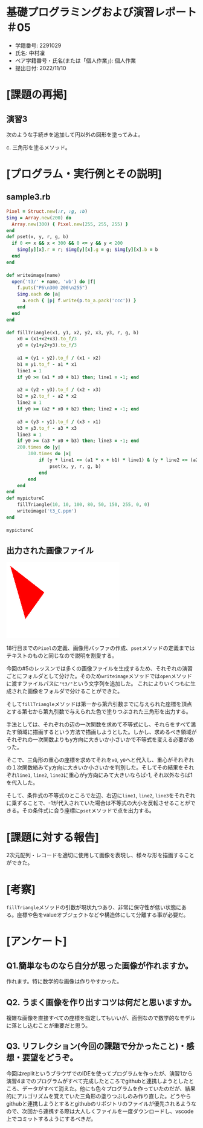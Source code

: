 # 基礎プログラミングおよび演習レポート ＃05
* 学籍番号: 2291029
* 氏名: 中村凜
* ペア学籍番号・氏名(または「個人作業」): 個人作業
* 提出日付: 2022/11/10

# [課題の再掲]
## 演習3
次のような手続きを追加して円以外の図形を塗ってみよ。

c. 三角形を塗るメソッド。

# [プログラム・実行例とその説明]
## sample3.rb
```Ruby
Pixel = Struct.new(:r, :g, :b)
$img = Array.new(200) do
  Array.new(300) { Pixel.new(255, 255, 255) }
end
def pset(x, y, r, g, b)
  if 0 <= x && x < 300 && 0 <= y && y < 200
    $img[y][x].r = r; $img[y][x].g = g; $img[y][x].b = b
  end
end

def writeimage(name)
  open('t3/' + name, 'wb') do |f|
    f.puts("P6\n300 200\n255")
    $img.each do |a|
      a.each { |p| f.write(p.to_a.pack('ccc')) }
    end
  end
end

def fillTriangle(x1, y1, x2, y2, x3, y3, r, g, b)
	x0 = (x1+x2+x3).to_f/3
	y0 = (y1+y2+y3).to_f/3
	
	a1 = (y1 - y2).to_f / (x1 - x2)
	b1 = y1.to_f - a1 * x1
	line1 = 1
	if y0 >= (a1 * x0 + b1) then; line1 = -1; end

	a2 = (y2 - y3).to_f / (x2 - x3)
	b2 = y2.to_f - a2 * x2
	line2 = 1
	if y0 >= (a2 * x0 + b2) then; line2 = -1; end

	a3 = (y3 - y1).to_f / (x3 - x1)
	b3 = y3.to_f - a3 * x3
	line3 = 1
	if y0 >= (a3 * x0 + b3) then; line3 = -1; end
	200.times do |y|
		300.times do |x|
			if (y * line1 <= (a1 * x + b1) * line1) & (y * line2 <= (a2 * x + b2) * line2) & (y * line3 <= (a3 * x + b3) * line3)
				pset(x, y, r, g, b)
			end
		end
	end
end
def mypictureC
	fillTriangle(10, 10, 100, 80, 50, 150, 255, 0, 0)
	writeimage('t3_C.ppm')
end

mypictureC
```

## 出力された画像ファイル
![output_3](t3_C.png)

18行目までの`Pixel`の定義、画像用バッファの作成、`pset`メソッドの定義まではテキストのものと同じなので説明を割愛する。

今回の#5のレッスンでは多くの画像ファイルを生成するため、それぞれの演習ごとにフォルダとして分けた。そのため`writeimage`メソッドでは`open`メソッドに渡すファイルパスに`"t3/"`という文字列を追加した。
これによりいくつもに生成された画像をフォルダで分けることができた。

そして`fillTriangle`メソッドは第一から第六引数までに与えられた座標を頂点とする第七から第九引数で与えられた色で塗りつぶされた三角形を出力する。

手法としては、それぞれの辺の一次関数を求めて不等式にし、それらをすべて満たす領域に描画するという方法で描画しようとした。しかし、求めるべき領域がそれぞれの一次関数よりもy方向に大きいか小さいかで不等式を変える必要があった。

そこで、三角形の重心の座標を求めてそれを`x0`, `y0`へと代入し、重心がそれぞれの１次関数絡みてy方向に大きいか小さいかを判別した。そしてその結果をそれぞれ`line1`, `line2`, `line3`に重心がy方向にみて大きいならば-1, それ以外ならば1を代入した。

そして、条件式の不等式のところで左辺、右辺に`line1`, `line2`, `line3`をそれぞれに乗ずることで、-1が代入されていた場合は不等式の大小を反転させることができる。その条件式に合う座標に`pset`メソッドで点を出力する。

# [課題に対する報告]
2次元配列・レコードを適切に使用して画像を表現し、様々な形を描画することができた。

# [考察]
`fillTriangle`メソッドの引数が現状九つあり、非常に保守性が低い状態にある。座標や色をvalueオブジェクトなどや構造体にして分離する事が必要だ。

# [アンケート]
## Q1.簡単なものなら自分が思った画像が作れますか。
作れます。特に数学的な画像は作りやすかった。 

## Q2. うまく画像を作り出すコツは何だと思いますか。
複雑な画像を直接すべての座標を指定してもいいが、面倒なので数学的なモデルに落とし込むことが重要だと思う。

## Q3. リフレクション(今回の課題で分かったこと)・感想・要望をどうぞ。
今回はreplitというブラウザでのIDEを使ってプログラムを作ったが、演習1から演習4までのプログラムがすべて完成したところでgithubと連携しようとしたところ、データがすべて消えた。他にも色々プログラムを作っていたのだが、結果的にアルゴリズムを覚えていた三角形の塗りつぶしのみ作り直した。どうやらgithubと連携しようとするとgithubのリポジトリのファイルが優先されるようなので、次回から連携する際は大人しくファイルを一度ダウンロードし、vscode上でコミットするようにするべきだ。